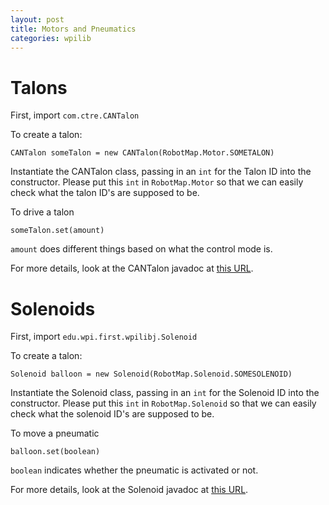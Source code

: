 ```yaml
---
layout: post
title: Motors and Pneumatics
categories: wpilib
---
```

# Talons
First, import `com.ctre.CANTalon`

To create a talon:

`CANTalon someTalon = new CANTalon(RobotMap.Motor.SOMETALON)`

Instantiate the CANTalon class, passing in an `int` for the Talon ID into the constructor. Please put this `int` in `RobotMap.Motor` so that we can easily check what the talon ID's are supposed to be.

To drive a talon

`someTalon.set(amount)`

`amount` does different things based on what the control mode is.

For more details, look at the CANTalon javadoc at [this URL](http://www.ctr-electronics.com/downloads/api/java/html/com/ctre/CANTalon.html).

# Solenoids

First, import `edu.wpi.first.wpilibj.Solenoid`

To create a talon:

`Solenoid balloon = new Solenoid(RobotMap.Solenoid.SOMESOLENOID)`

Instantiate the Solenoid class, passing in an `int` for the Solenoid ID into the constructor. Please put this `int` in `RobotMap.Solenoid` so that we can easily check what the solenoid ID's are supposed to be.

To move a pneumatic

`balloon.set(boolean)`

`boolean` indicates whether the pneumatic is activated or not.


For more details, look at the Solenoid javadoc at [this URL](http://first.wpi.edu/FRC/roborio/release/docs/java/edu/wpi/first/wpilibj/Solenoid.html).
